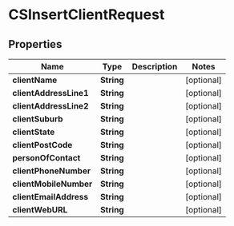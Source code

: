 
# CSInsertClientRequest

## Properties
Name | Type | Description | Notes
------------ | ------------- | ------------- | -------------
**clientName** | **String** |  |  [optional]
**clientAddressLine1** | **String** |  |  [optional]
**clientAddressLine2** | **String** |  |  [optional]
**clientSuburb** | **String** |  |  [optional]
**clientState** | **String** |  |  [optional]
**clientPostCode** | **String** |  |  [optional]
**personOfContact** | **String** |  |  [optional]
**clientPhoneNumber** | **String** |  |  [optional]
**clientMobileNumber** | **String** |  |  [optional]
**clientEmailAddress** | **String** |  |  [optional]
**clientWebURL** | **String** |  |  [optional]



